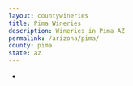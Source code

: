 ```yaml
---
layout: countywineries
title: Pima Wineries
description: Wineries in Pima AZ
permalink: /arizona/pima/
county: pima
state: az
---
```

-
